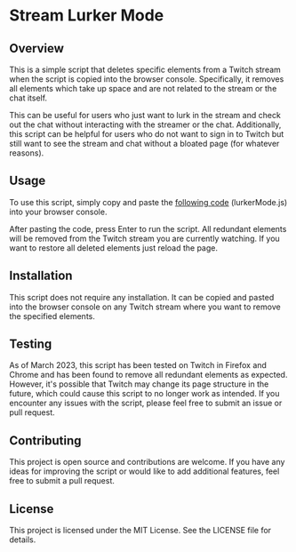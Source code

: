 # Stream Lurker Mode

## Overview
This is a simple script that deletes specific elements from a Twitch stream when the script is copied into the browser console. Specifically, it removes all elements which take up space and are not related to the stream or the chat itself. 

This can be useful for users who just want to lurk in the stream and check out the chat without interacting with the streamer or the chat. Additionally, this script can be helpful for users who do not want to sign in to Twitch but still want to see the stream and chat without a bloated page (for whatever reasons).

## Usage
To use this script, simply copy and paste the [following code](https://github.com/alexemm/StreamLurkerTool/blob/main/lurkerMode.js) (lurkerMode.js) into your browser console. 

After pasting the code, press Enter to run the script. All redundant elements will be removed from the Twitch stream you are currently watching. If you want to restore all deleted elements just reload the page.

## Installation
This script does not require any installation. It can be copied and pasted into the browser console on any Twitch stream where you want to remove the specified elements.

## Testing
As of March 2023, this script has been tested on Twitch in Firefox and Chrome and has been found to remove all redundant elements as expected. However, it's possible that Twitch may change its page structure in the future, which could cause this script to no longer work as intended. If you encounter any issues with the script, please feel free to submit an issue or pull request.

## Contributing
This project is open source and contributions are welcome. If you have any ideas for improving the script or would like to add additional features, feel free to submit a pull request.

## License
This project is licensed under the MIT License. See the LICENSE file for details.
